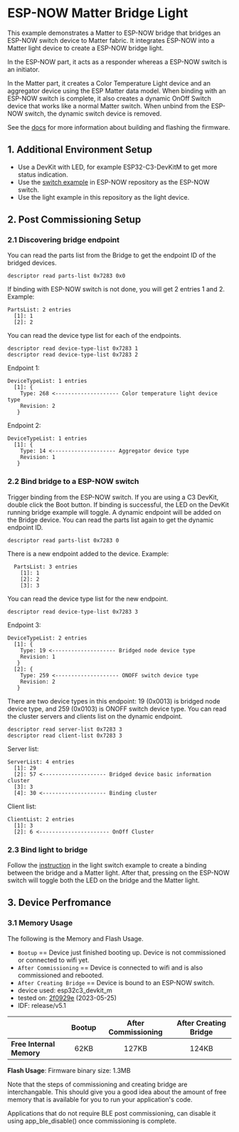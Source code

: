 # ESP-NOW Matter Bridge Light

This example demonstrates a Matter to ESP-NOW bridge that bridges an ESP-NOW switch device to Matter fabric. It integrates ESP-NOW into a Matter light device to create a ESP-NOW bridge light.

In the ESP-NOW part, it acts as a responder whereas a ESP-NOW switch is an initiator.

In the Matter part, it creates a Color Temperature Light device and an aggregator device using the ESP Matter data model. When binding with an ESP-NOW switch is complete, it also creates a dynamic OnOff Switch device that works like a normal Matter switch. When unbind from the ESP-NOW switch, the dynamic switch device is removed.

See the [docs](https://docs.espressif.com/projects/esp-matter/en/main/esp32/developing.html) for more information about building and flashing the firmware.

## 1. Additional Environment Setup

* Use a DevKit with LED, for example ESP32-C3-DevKitM to get more status indication.
* Use the [switch example](https://github.com/espressif/esp-now/tree/master/examples/coin_cell_demo/switch) in ESP-NOW repository as the ESP-NOW switch.
* Use the light example in this repository as the light device.

## 2. Post Commissioning Setup

### 2.1 Discovering bridge endpoint

You can read the parts list from the Bridge to get the endpoint ID of the bridged devices.

```
descriptor read parts-list 0x7283 0x0
```

If binding with ESP-NOW switch is not done, you will get 2 entries 1 and 2. Example:

```
PartsList: 2 entries
  [1]: 1
  [2]: 2
```

You can read the device type list for each of the endpoints.

```
descriptor read device-type-list 0x7283 1
descriptor read device-type-list 0x7283 2
```

Endpoint 1:

```
DeviceTypeList: 1 entries
  [1]: {
    Type: 268 <-------------------- Color temperature light device type
    Revision: 2
   }
```

Endpoint 2:

```
DeviceTypeList: 1 entries
  [1]: {
    Type: 14 <-------------------- Aggregator device type
    Revision: 1
   }
```

### 2.2 Bind bridge to a ESP-NOW switch

Trigger binding from the ESP-NOW switch. If you are using a C3 DevKit, double click the Boot button. If binding is successful, the LED on the DevKit running bridge example will toggle. A dynamic endpoint will be added on the Bridge device. You can read the parts list again to get the dynamic endpoint ID.

```
descriptor read parts-list 0x7283 0
```

There is a new endpoint added to the device. Example:

```
  PartsList: 3 entries
    [1]: 1
    [2]: 2
    [3]: 3
```

You can read the device type list for the new endpoint.

```
descriptor read device-type-list 0x7283 3
```

Endpoint 3:

```
DeviceTypeList: 2 entries
  [1]: {
    Type: 19 <-------------------- Bridged node device type
    Revision: 1
   }
  [2]: {
    Type: 259 <-------------------- ONOFF switch device type
    Revision: 2
   }
```

There are two device types in this endpoint: 19 (0x0013) is bridged node device type, and 259 (0x0103) is ONOFF switch device type. You can read the cluster servers and clients list on the dynamic endpoint.

```
descriptor read server-list 0x7283 3
descriptor read client-list 0x7283 3
```

Server list:

```
ServerList: 4 entries
  [1]: 29
  [2]: 57 <-------------------- Bridged device basic information cluster
  [3]: 3
  [4]: 30 <-------------------- Binding cluster
```

Client list:

```
ClientList: 2 entries
  [1]: 3
  [2]: 6 <---------------------- OnOff Cluster
```

### 2.3 Bind light to bridge

Follow the [instruction](../light_switch/README.md#21-bind-light-to-switch) in the light switch example to create a binding between the bridge and a Matter light. After that, pressing on the ESP-NOW switch will toggle both the LED on the bridge and the Matter light.

## 3. Device Perfromance

### 3.1 Memory Usage

The following is the Memory and Flash Usage.

-   `Bootup` == Device just finished booting up. Device is not commissioned or connected to wifi yet.
-   `After Commissioning` == Device is connected to wifi and is also commissioned and rebooted.
-   `After Creating Bridge` == Device is bound to an ESP-NOW switch.
-   device used: esp32c3_devkit_m
-   tested on: [2f0929e](https://github.com/espressif/esp-matter/commit/2f0929e5f8fd58b1a4cbaa2bd8b171ce50ad2a75)
    (2023-05-25)
-   IDF: release/v5.1

|                         | Bootup | After Commissioning | After Creating Bridge |
|:-                       |:-:     |:-:                  |:-:                    |
|**Free Internal Memory** |62KB    |127KB                |124KB                  |

**Flash Usage**: Firmware binary size: 1.3MB

Note that the steps of commissioning and creating bridge are interchangable. This should give you a good idea about the amount of free memory that is
available for you to run your application's code.

Applications that do not require BLE post commissioning, can disable it using app_ble_disable() once commissioning is complete.
